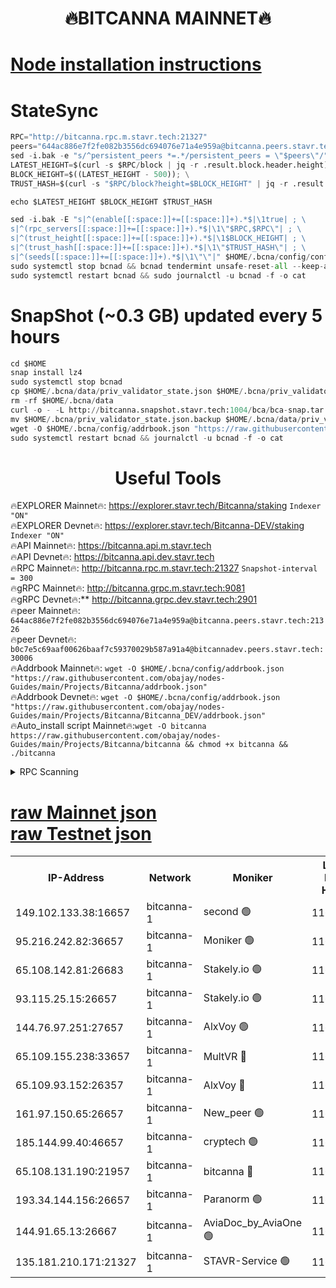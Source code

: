 <h1 align="center"> 🔥BITCANNA MAINNET🔥</h1>


[Node installation instructions](https://github.com/obajay/nodes-Guides/tree/main/Projects/Bitcanna)
=

# StateSync
```python
RPC="http://bitcanna.rpc.m.stavr.tech:21327"
peers="644ac886e7f2fe082b3556dc694076e71a4e959a@bitcanna.peers.stavr.tech:21326"
sed -i.bak -e "s/^persistent_peers *=.*/persistent_peers = \"$peers\"/" $HOME/.bcna/config/config.toml
LATEST_HEIGHT=$(curl -s $RPC/block | jq -r .result.block.header.height); \
BLOCK_HEIGHT=$((LATEST_HEIGHT - 500)); \
TRUST_HASH=$(curl -s "$RPC/block?height=$BLOCK_HEIGHT" | jq -r .result.block_id.hash)

echo $LATEST_HEIGHT $BLOCK_HEIGHT $TRUST_HASH

sed -i.bak -E "s|^(enable[[:space:]]+=[[:space:]]+).*$|\1true| ; \
s|^(rpc_servers[[:space:]]+=[[:space:]]+).*$|\1\"$RPC,$RPC\"| ; \
s|^(trust_height[[:space:]]+=[[:space:]]+).*$|\1$BLOCK_HEIGHT| ; \
s|^(trust_hash[[:space:]]+=[[:space:]]+).*$|\1\"$TRUST_HASH\"| ; \
s|^(seeds[[:space:]]+=[[:space:]]+).*$|\1\"\"|" $HOME/.bcna/config/config.toml
sudo systemctl stop bcnad && bcnad tendermint unsafe-reset-all --keep-addr-book
sudo systemctl restart bcnad && sudo journalctl -u bcnad -f -o cat
```
# SnapShot (~0.3 GB) updated every 5 hours
```python
cd $HOME
snap install lz4
sudo systemctl stop bcnad
cp $HOME/.bcna/data/priv_validator_state.json $HOME/.bcna/priv_validator_state.json.backup
rm -rf $HOME/.bcna/data
curl -o - -L http://bitcanna.snapshot.stavr.tech:1004/bca/bca-snap.tar.lz4 | lz4 -c -d - | tar -x -C $HOME/.bcna --strip-components 2
mv $HOME/.bcna/priv_validator_state.json.backup $HOME/.bcna/data/priv_validator_state.json
wget -O $HOME/.bcna/config/addrbook.json "https://raw.githubusercontent.com/obajay/nodes-Guides/main/Projects/Bitcanna/addrbook.json"
sudo systemctl restart bcnad && journalctl -u bcnad -f -o cat
```

 <h1 align="center"> Useful Tools</h1>

🔥EXPLORER Mainnet🔥:    https://explorer.stavr.tech/Bitcanna/staking          `Indexer "ON"` \
🔥EXPLORER Devnet🔥:     https://explorer.stavr.tech/Bitcanna-DEV/staking     `Indexer "ON"` \
🔥API Mainnet🔥:         https://bitcanna.api.m.stavr.tech \
🔥API Devnet🔥:          https://bitcanna.api.dev.stavr.tech \
🔥RPC Mainnet🔥:         http://bitcanna.rpc.m.stavr.tech:21327         `Snapshot-interval = 300` \
🔥gRPC Mainnet🔥:        http://bitcanna.grpc.m.stavr.tech:9081 \
🔥gRPC Devnet🔥:**       http://bitcanna.grpc.dev.stavr.tech:2901 \
🔥peer Mainnet🔥:        `644ac886e7f2fe082b3556dc694076e71a4e959a@bitcanna.peers.stavr.tech:21326` \
🔥peer Devnet🔥:         `b0c7e5c69aaf00626baaf7c59370029b587a91a4@bitcannadev.peers.stavr.tech:30006` \
🔥Addrbook Mainnet🔥:    ```wget -O $HOME/.bcna/config/addrbook.json "https://raw.githubusercontent.com/obajay/nodes-Guides/main/Projects/Bitcanna/addrbook.json"``` \
🔥Addrbook Devnet🔥:    ```wget -O $HOME/.bcna/config/addrbook.json "https://raw.githubusercontent.com/obajay/nodes-Guides/main/Projects/Bitcanna/Bitcanna_DEV/addrbook.json"``` \
🔥Auto_install script Mainnet🔥:```wget -O bitcanna https://raw.githubusercontent.com/obajay/nodes-Guides/main/Projects/Bitcanna/bitcanna && chmod +x bitcanna && ./bitcanna```



<details>
<summary>RPC Scanning</summary>

<h2 align="center"> We scan nodes in real time every 4 hours. And we provide the final result of RPC endpoints.
We cannot influence the operation of these nodes in any way. </h2>


```python
If Voting Power is higher than 0 --> then the Node is a validator of the network and may be subject to attack and be a potential threat to the chain.
```
```python
We marked such validators with a red symbol
```

</details>

[raw Mainnet json](https://rpc-check.bcam.stavr.tech/bcam/rpc-bcam-result.json) \
[raw Testnet json](https://github.com/obajay/StateSync-snapshots/tree/main/Projects/Bitcanna/Rpc-Check-Testnet)
=



<table><tr><th>IP-Address</th><th>Network</th><th>Moniker</th><th>Latest Block Height</th><th>Earliest Block Height</th><th>Catching Up</th><th>Tx Index</th><th>Voting Power</th><th>Scan Time</th></tr><tr><td>149.102.133.38:16657</td><td>bitcanna-1</td><td>second 🟢</td><td>11699766</td><td>1</td><td>False</td><td>on</td><td>0</td><td>2023-12-16T08:39:43.141666751UTC</td></tr><tr><td>95.216.242.82:36657</td><td>bitcanna-1</td><td>Moniker 🟢</td><td>11699758</td><td>5776907</td><td>False</td><td>on</td><td>0</td><td>2023-12-16T08:38:52.014863625UTC</td></tr><tr><td>65.108.142.81:26683</td><td>bitcanna-1</td><td>Stakely.io 🟢</td><td>11699761</td><td>6152001</td><td>False</td><td>on</td><td>0</td><td>2023-12-16T08:39:13.534581846UTC</td></tr><tr><td>93.115.25.15:26657</td><td>bitcanna-1</td><td>Stakely.io 🟢</td><td>11699760</td><td>6520001</td><td>False</td><td>on</td><td>0</td><td>2023-12-16T08:39:06.946528453UTC</td></tr><tr><td>144.76.97.251:27657</td><td>bitcanna-1</td><td>AlxVoy 🟢</td><td>11699765</td><td>8805201</td><td>False</td><td>on</td><td>0</td><td>2023-12-16T08:39:34.554734405UTC</td></tr><tr><td>65.109.155.238:33657</td><td>bitcanna-1</td><td>MultVR 🔴</td><td>11699763</td><td>9933415</td><td>False</td><td>on</td><td>349911</td><td>2023-12-16T08:39:20.640517868UTC</td></tr><tr><td>65.109.93.152:26357</td><td>bitcanna-1</td><td>AlxVoy 🔴</td><td>11699766</td><td>10824001</td><td>False</td><td>on</td><td>1391603</td><td>2023-12-16T08:39:43.782328288UTC</td></tr><tr><td>161.97.150.65:26657</td><td>bitcanna-1</td><td>New_peer 🟢</td><td>11699762</td><td>11334001</td><td>False</td><td>on</td><td>0</td><td>2023-12-16T08:39:13.944718778UTC</td></tr><tr><td>185.144.99.40:46657</td><td>bitcanna-1</td><td>cryptech 🟢</td><td>11699757</td><td>11528001</td><td>False</td><td>on</td><td>0</td><td>2023-12-16T08:38:49.589576932UTC</td></tr><tr><td>65.108.131.190:21957</td><td>bitcanna-1</td><td>bitcanna 🔴</td><td>11699763</td><td>11599763</td><td>False</td><td>on</td><td>408410</td><td>2023-12-16T08:39:25.119075746UTC</td></tr><tr><td>193.34.144.156:26657</td><td>bitcanna-1</td><td>Paranorm 🟢</td><td>11699763</td><td>11645501</td><td>False</td><td>on</td><td>0</td><td>2023-12-16T08:39:25.396196650UTC</td></tr><tr><td>144.91.65.13:26667</td><td>bitcanna-1</td><td>AviaDoc_by_AviaOne 🟢</td><td>11699762</td><td>11693001</td><td>False</td><td>on</td><td>0</td><td>2023-12-16T08:39:29.865087177UTC</td></tr><tr><td>135.181.210.171:21327</td><td>bitcanna-1</td><td>STAVR-Service 🟢</td><td>11699765</td><td>11698001</td><td>False</td><td>on</td><td>0</td><td>2023-12-16T08:39:34.300592266UTC</td></tr></table>
